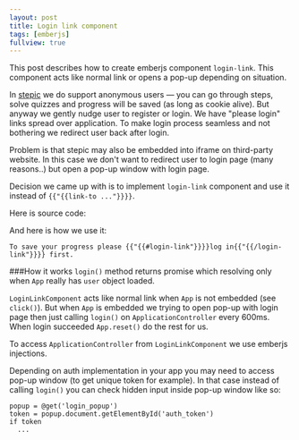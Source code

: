 ```yaml
---
layout: post
title: Login link component
tags: [emberjs]
fullview: true
---
```


This post describes how to create emberjs component `login-link`. This component acts like normal link or opens a pop-up depending on situation.

In [stepic](http://stepic.org) we do support anonymous users — you can go through steps, solve quizzes and progress will be saved (as long as cookie alive). But anyway we gently nudge user to register or login. We have "please login" links spread over application. To make login process seamless and not bothering we redirect user back after login.

Problem is that stepic may also be embedded into iframe on third-party website. In this case we don't want to redirect user to login page (many reasons..) but open a pop-up window with login page.

Decision we came up with is to implement `login-link` component and use it instead of `{{"{{link-to ..."}}}}`.

Here is source code:

<script src="https://gist.github.com/H1D/edc5aa74f4ef8c35e43c.js"></script>

And here is how we use it:
```
To save your progress please {{"{{#login-link"}}}}log in{{"{{/login-link"}}}} first.
```

###How it works
`login()` method returns promise which resolving only when `App` really has `user` object loaded.

`LoginLinkComponent` acts like normal link when `App` is not embedded (see `click()`). But when `App` is embedded we trying to open pop-up with login page then just calling `login()` on `ApplicationController` every 600ms. When login succeeded `App.reset()` do the rest for us.

To access `ApplicationController` from `LoginLinkComponent` we use emberjs injections.

Depending on auth implementation in your app you may need to access pop-up window (to get unique token for example). In that case instead of calling `login()` you can check hidden input inside pop-up window like so: 
```
popup = @get('login_popup')
token = popup.document.getElementById('auth_token')	
if token 
  ...
```